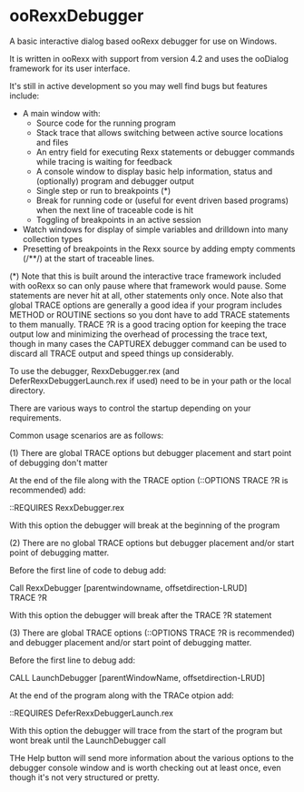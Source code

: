 # ooRexxDebugger

A basic interactive dialog based ooRexx debugger for use on Windows.

It is written in ooRexx with support from version 4.2 and uses the ooDialog framework for its user interface.

It's still in active development so you may well find bugs but features include:

- A main window with:
  -  Source code for the running program
  -  Stack trace that allows switching between active source locations and files
  -  An entry field for executing Rexx statements or debugger commands while tracing is waiting for feedback
  -  A console window to display basic help information, status and (optionally) program and debugger output 
  -  Single step or run to breakpoints (*)
  -  Break for running code or (useful for event driven based programs) when the next line of traceable code is hit 
  -  Toggling of breakpoints in an active session
- Watch windows for display of simple variables and drilldown into many collection types
- Presetting of breakpoints in the Rexx source by adding  empty comments (/**/) at the start of traceable lines.

(*) Note that this is built around the interactive trace framework included with ooRexx so can only pause
where that framework would pause. Some statements are never hit at all, other statements only once. 
Note also that global TRACE options are generally a good idea if your program includes METHOD or ROUTINE
sections so you dont have to add TRACE statements to them manually. TRACE ?R is a good tracing option for 
keeping the trace output low and minimizing the overhead of processing the trace text, though in many cases the 
CAPTUREX debugger command can be used to discard all TRACE output and speed things up considerably.

To  use the debugger, RexxDebugger.rex (and DeferRexxDebuggerLaunch.rex if used) need to be in your path or the local directory.

There are various ways to control the startup depending on your requirements.

Common usage scenarios are as follows:

(1) There are global TRACE options but debugger placement and start point of debugging don't matter

At the end of the file along with the TRACE option (::OPTIONS TRACE ?R is recommended)  add:

  ::REQUIRES RexxDebugger.rex

With this option the debugger will break at the beginning of the program

(2) There are no global TRACE options but debugger placement and/or start point of debugging matter.

Before the first line of code to debug add:
  
  Call RexxDebugger [parentwindowname, offsetdirection-LRUD]  
  TRACE ?R

With this option the debugger will break after the TRACE ?R statement
  
(3) There are global TRACE options (::OPTIONS TRACE ?R is recommended) and debugger placement and/or start point of debugging matter.

Before the first line to debug add:

  CALL LaunchDebugger [parentWindowName, offsetdirection-LRUD]

At the end of the program along with the TRACe otpion add:

  ::REQUIRES DeferRexxDebuggerLaunch.rex

With this option the debugger will trace from the start of the program but wont break until the LaunchDebugger call

THe Help button will send more information about the various options to the debugger console window and is worth checking out at least once, even though it's not very structured or pretty.
